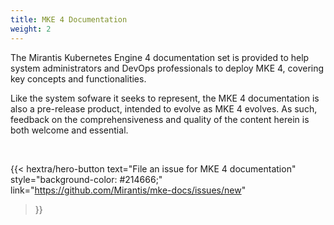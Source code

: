 ```yaml
---
title: MKE 4 Documentation
weight: 2
---
```


The Mirantis Kubernetes Engine 4 documentation set is provided to help system
administrators and DevOps professionals to deploy MKE 4, covering key concepts
and functionalities.

Like the system sofware it seeks to represent, the MKE 4 documentation is also
a pre-release product, intended to evolve as MKE 4 evolves. As such, feedback on
the comprehensiveness and quality of the content herein is both welcome and essential.

<p>&nbsp;</p>

{{< hextra/hero-button
  text="File an issue for MKE 4 documentation"
  style="background-color: #214666;"
  link="https://github.com/Mirantis/mke-docs/issues/new"
>}}